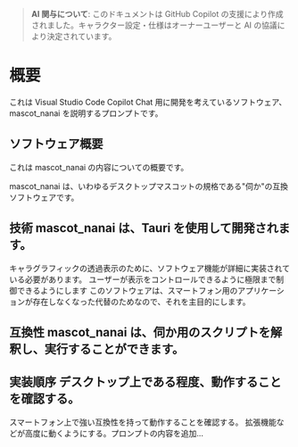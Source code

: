 > **AI 関与について**: このドキュメントは GitHub
> Copilot の支援により作成されました。キャラクター設定・仕様はオーナーユーザーと AI の協議により決定されています。

# 概要

これは Visual Studio Code Copilot
Chat 用に開発を考えているソフトウェア、mascot_nanai を説明するプロンプトです。

## ソフトウェア概要

これは mascot_nanai の内容についての概要です。

mascot_nanai は、いわゆるデスクトップマスコットの規格である"伺か"の互換ソフトウェアです。

## 技術 mascot_nanai は、Tauri を使用して開発されます。

キャラグラフィックの透過表示のために、ソフトウェア機能が詳細に実装されている必要があります。
ユーザーが表示をコントロールできるように極限まで制御できるようにします
このソフトウェアは、スマートフォン用のアプリケーションが存在しなくなった代替のためなので、それを主目的にします。

## 互換性 mascot_nanai は、伺か用のスクリプトを解釈し、実行することができます。

## 実装順序 デスクトップ上である程度、動作することを確認する。

スマートフォン上で強い互換性を持って動作することを確認する。
拡張機能などが高度に動くようにする。プロンプトの内容を追加...
